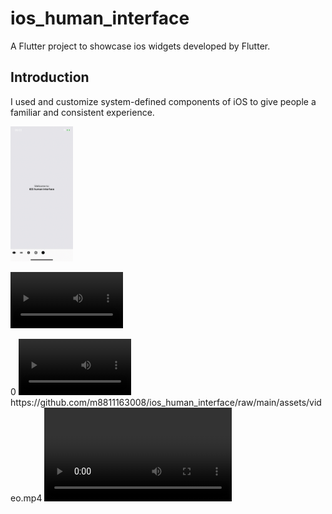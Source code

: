 # ios_human_interface

A Flutter project to showcase ios widgets developed by Flutter.

## Introduction
I used and customize system-defined components of iOS to give people a familiar and consistent experience.
<p float="left">
  <img src="assets/flutter_01.png" alt="intro page screenshot" width="100" />

  <video src="https://github.com/m8811163008/ios_human_interface/raw/main/assets/video.mp4" controls="controls" width=180/></video>
</p>
0
<video src="[https://github.com/m8811163008/ios_human_interface/raw/main/assets/video.mp4](https://github.com/m8811163008/ios_human_interface/raw/main/assets/video.mp4)](https://github.com/m8811163008/ios_human_interface/raw/main/assets/video.mp4)" controls="controls" width=180/></video>
https://github.com/m8811163008/ios_human_interface/raw/main/assets/video.mp4
<video src="https://github.com/m8811163008/ios_human_interface/raw/main/assets/video.mp4" controls="controls" style="max-width: 730px;">
</video>
